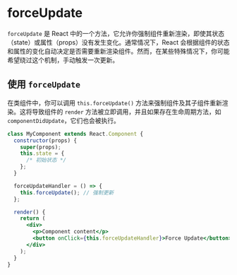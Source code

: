 # forceUpdate

`forceUpdate` 是 React 中的一个方法，它允许你强制组件重新渲染，即使其状态（state）或属性（props）没有发生变化。通常情况下，React 会根据组件的状态和属性的变化自动决定是否需要重新渲染组件。然而，在某些特殊情况下，你可能希望绕过这个机制，手动触发一次更新。

## 使用 `forceUpdate`

在类组件中，你可以调用 `this.forceUpdate()` 方法来强制组件及其子组件重新渲染。这将导致组件的 `render` 方法被立即调用，并且如果存在生命周期方法，如 `componentDidUpdate`，它们也会被执行。

```jsx
class MyComponent extends React.Component {
  constructor(props) {
    super(props);
    this.state = {
      /* 初始状态 */
    };
  }

  forceUpdateHandler = () => {
    this.forceUpdate(); // 强制更新
  };

  render() {
    return (
      <div>
        <p>Component content</p>
        <button onClick={this.forceUpdateHandler}>Force Update</button>
      </div>
    );
  }
}
```
